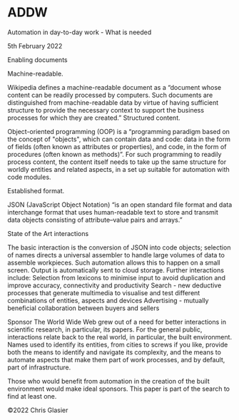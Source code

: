 # ADDW
Automation in day-to-day work - What is needed

5th February 2022

Enabling documents

Machine-readable. 

Wikipedia defines a machine-readable document as a “document whose content can be readily processed by computers. Such documents are distinguished from machine-readable data by virtue of having sufficient structure to provide the necessary context to support the business processes for which they are created.”
Structured content. 

Object-oriented programming (OOP) is a “programming paradigm based on the concept of "objects", which can contain data and code: data in the form of fields (often known as attributes or properties), and code, in the form of procedures (often known as methods)”. For such programming to readily process content, the content itself needs to take up the same structure for worldly entities and related aspects, in a set up suitable for automation with code modules.

Established format. 

JSON (JavaScript Object Notation) “is an open standard file format and data interchange format that uses human-readable text to store and transmit data objects consisting of attribute–value pairs and arrays.”

State of the Art interactions

The basic interaction is the conversion of JSON into code objects; selection of names directs a universal assembler to handle large volumes of data  to assemble workpieces. Such automation allows this to happen on a small screen. Output is automatically sent to cloud storage. Further interactions include:
Selection from lexicons to minimise input to avoid duplication and improve accuracy, connectivity and productivity
Search  - new deductive processes that generate multimedia to visualise and test different combinations of entities, aspects and devices
Advertising - mutually beneficial collaboration between buyers and sellers

Sponsor
The World Wide Web grew out of a need for better interactions in scientific research, in particular, its papers. For the general public, interactions relate back to the real world, in particular, the built environment. Names used to identify its entities, from cities to screws if you like, provide both the means to identify and navigate its complexity, and the means to automate aspects that make them part of work processes, and by default, part of infrastructure. 

Those who would benefit from automation in the creation of the built environment would make ideal sponsors. This paper is part of the search to find at least one. 

 
©2022 Chris Glasier
